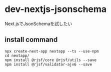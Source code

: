 # dev-nextjs-jsonschema
Next.jsでJsonSchemaを試したい

## install command
```
npx create-next-app nextapp --ts --use-npm
cd nextapp/
npm install @rjsf/core @rjsf/utils --save
npm install @rjsf/validator-ajv6 --save
```